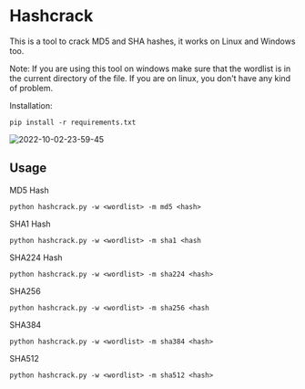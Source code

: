 # Hashcrack

This is a tool to crack MD5 and SHA hashes, it works on Linux and Windows too.

Note: If you are using this tool on windows make sure that the wordlist is in the current directory of the file.
If you are on linux, you don't have any kind of problem.

Installation:
```
pip install -r requirements.txt
```
![2022-10-02-23-59-45](https://user-images.githubusercontent.com/87804260/193478208-04d179ed-1868-4898-b32b-c5a3ead17fd8.gif)

Usage
---
MD5 Hash

```
python hashcrack.py -w <wordlist> -m md5 <hash>
```

SHA1 Hash


```
python hashcrack.py -w <wordlist> -m sha1 <hash
```

SHA224 Hash

```
python hashcrack.py -w <wordlist> -m sha224 <hash>
```

SHA256


```
python hashcrack.py -w <wordlist> -m sha256 <hash
```

SHA384

```
python hashcrack.py -w <wordlist> -m sha384 <hash>
```

SHA512

```
python hashcrack.py -w <wordlist> -m sha512 <hash>
```
